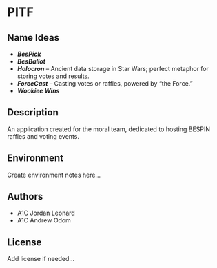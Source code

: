 # PITF

## Name Ideas

- ***BesPick***
- ***BesBallot***
- ***Holocron*** – Ancient data storage in Star Wars; perfect metaphor for storing votes and results.
- ***ForceCast*** – Casting votes or raffles, powered by “the Force.”
- ***Wookiee Wins***

## Description

An application created for the moral team, dedicated to hosting BESPIN raffles and voting events.

## Environment

Create environment notes here...

## Authors

- A1C Jordan Leonard
- A1C Andrew Odom

## License

Add license if needed...
